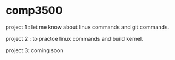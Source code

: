 # comp3500
project 1 : let me know about linux commands and git commands.

project 2 : to practce linux commands and build kernel.

project 3: coming soon
